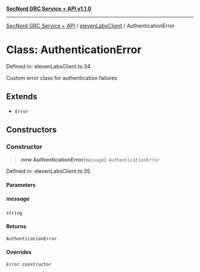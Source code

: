 [**SecNord GRC Service + API v1.1.0**](../../README.md)

***

[SecNord GRC Service + API](../../README.md) / [elevenLabsClient](../README.md) / AuthenticationError

# Class: AuthenticationError

Defined in: elevenLabsClient.ts:34

Custom error class for authentication failures

## Extends

- `Error`

## Constructors

### Constructor

> **new AuthenticationError**(`message`): `AuthenticationError`

Defined in: elevenLabsClient.ts:35

#### Parameters

##### message

`string`

#### Returns

`AuthenticationError`

#### Overrides

`Error.constructor`
